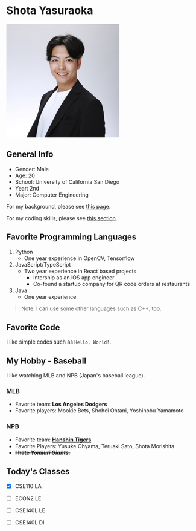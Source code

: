 # Shota Yasuraoka

<img src="ビジネス写真.jpg" alt="My Picture" width="300"/>

## General Info

- Gender: Male
- Age: 20
- School: University of California San Diego
- Year: 2nd
- Major: Computer Engineering

For my background, please see [this page](README.md).

For my coding skills, please see [this section](#favorite-programming-languages).

## Favorite Programming Languages

1. Python
   - One year experience in OpenCV, Tensorflow
2. JavaScript/TypeScript
   - Two year experience in React based projects
     - Intership as an iOS app engineer
     - Co-found a startup company for QR code orders at restaurants
3. Java
   - One year experience

> Note: I can use some other languages such as C++, too.

## Favorite Code

I like simple codes such as `Hello, World!`.
  
## My Hobby - Baseball

I like watching MLB and NPB (Japan's baseball league).

### MLB
- Favorite team: **Los Angeles Dodgers**
- Favorite players: Mookie Bets, Shohei Ohtani, Yoshinobu Yamamoto

### NPB
- Favorite team: **[Hanshin Tigers](https://hanshintigers.jp/)**
- Favorite Players: Yusuke Ohyama, Teruaki Sato, Shota Morishita
- ~~**I hate _Yomiuri Giants_.**~~

## Today's Classes

- [x] CSE110 LA
- [ ] ECON2 LE
- [ ] CSE140L LE
- [ ] CSE140L DI



